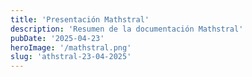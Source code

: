 ```yaml
---
title: 'Presentación Mathstral'
description: 'Resumen de la documentación Mathstral'
pubDate: '2025-04-23'
heroImage: '/mathstral.png'
slug: 'athstral-23-04-2025'
---
```



